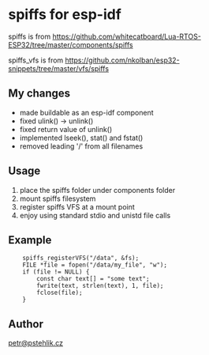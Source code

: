 spiffs for esp-idf
==================

spiffs is from https://github.com/whitecatboard/Lua-RTOS-ESP32/tree/master/components/spiffs

spiffs_vfs is from https://github.com/nkolban/esp32-snippets/tree/master/vfs/spiffs

My changes
----------
* made buildable as an esp-idf component
* fixed ulink() -> unlink()
* fixed return value of unlink()
* implemented lseek(), stat() and fstat()
* removed leading '/' from all filenames

Usage
-----

1. place the spiffs folder under components folder
2. mount spiffs filesystem
3. register spiffs VFS at a mount point
4. enjoy using standard stdio and unistd file calls 

Example
-------
```
    spiffs_registerVFS("/data", &fs);
    FILE *file = fopen("/data/my_file", "w");
    if (file != NULL) {
        const char text[] = "some text";
        fwrite(text, strlen(text), 1, file);
        fclose(file);
    }
```

Author
------
petr@pstehlik.cz

